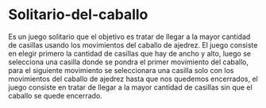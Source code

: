# Solitario-del-caballo
Es un juego solitario que el objetivo es tratar de llegar a la mayor cantidad de casillas usando los movimientos del caballo de ajedrez.
El juego consiste en elegir primero la cantidad de casillas que hay de ancho y alto, luego se selecciona una casilla donde se pondra el primer
movimiento del caballo, para el siguiente movimiento se seleccionara una casilla solo con los movimientos del caballo de ajedrez hasta que nos quedemos encerrados,
el juego consiste en tratar de llegar a la mayor cantidad de casillas sin que el caballo se quede encerrado. 
